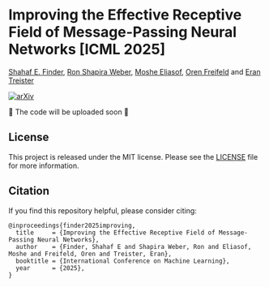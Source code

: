 # Improving the Effective Receptive Field of Message-Passing Neural Networks [ICML 2025]

[Shahaf E. Finder](https://shahaffind.github.io/), [Ron Shapira Weber](https://ronshapiraweber.github.io/), [Moshe Eliasof](https://science.ai.cam.ac.uk/team/moshe-eliasof), [Oren Freifeld](https://www.cs.bgu.ac.il/~orenfr/) and [Eran Treister](https://www.cs.bgu.ac.il/~erant/)

[![arXiv](https://img.shields.io/badge/arXiv-2505.23185-b31b1b.svg?style=flat)](https://arxiv.org/abs/2505.23185)


:construction: The code will be uploaded soon :construction:

## License
This project is released under the MIT license. Please see the [LICENSE](LICENSE) file for more information.

## Citation
If you find this repository helpful, please consider citing:
```
@inproceedings{finder2025improving,
  title     = {Improving the Effective Receptive Field of Message-Passing Neural Networks},
  author    = {Finder, Shahaf E and Shapira Weber, Ron and Eliasof, Moshe and Freifeld, Oren and Treister, Eran},
  booktitle = {International Conference on Machine Learning},
  year      = {2025},
}
```
